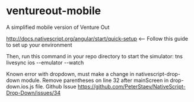 # ventureout-mobile
A simplified mobile version of Venture Out

http://docs.nativescript.org/angular/start/quick-setup <-- Follow this guide to set up your environment


Then, run this command in your repo directory to start the simulator:
tns livesync ios --emulator --watch


Known error with dropdown, must make a change in nativescript-drop-down module. Remove parentheses on line 32 after mainScreen in drop-down.ios.js file. Github Issue https://github.com/PeterStaev/NativeScript-Drop-Down/issues/34
